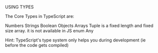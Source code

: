 USING TYPES

The Core Types in TypeScript are:

Numbers
Strings
Boolean
Objects
Arrays
Tuple is a fixed length and fixed size array. it is not available in JS
enum
Any

Hint: TypeScript's type system only helps you during development (ie before the code gets compiled)
